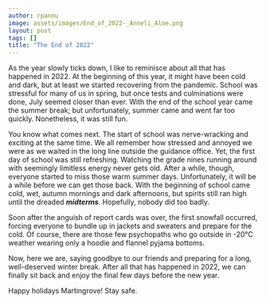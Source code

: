 ```yaml
---
author: rpannu
image: assets/images/End_of_2022-_Anneli_Aloe.png
layout: post
tags: []
title: "The End of 2022"
---
```



As the year slowly ticks down, I like to reminisce about all that has 
happened in 2022. At the beginning of this year, it might have been cold 
and dark, but at least we started recovering from the pandemic. School 
was stressful for many of us in spring, but once tests and culminations 
were done, July seemed closer than ever. With the end of the school year 
came the summer break; but unfortunately, summer came and went far too 
quickly. Nonetheless, it was still fun.

You know what comes next. The start of school was nerve-wracking and
exciting at the same time. We all remember how stressed and annoyed we
were as we waited in the long line outside the guidance office. Yet, the
first day of school was still refreshing. Watching the grade nines
running around with seemingly limitless energy never gets old. After a
while, though, everyone started to miss those warm summer days.
Unfortunately, it will be a while before we can get those back. With the
beginning of school came cold, wet, autumn mornings and dark afternoons,
but spirits still ran high until the dreaded ***midterms***. Hopefully,
nobody did too badly.

Soon after the anguish of report cards was over, the first snowfall
occurred, forcing everyone to bundle up in jackets and sweaters and
prepare for the cold. Of course, there are those few psychopaths who go
outside in -20°C weather wearing only a hoodie and flannel pyjama
bottoms.

Now, here we are, saying goodbye to our friends and preparing for a
long, well-deserved winter break. After all that has happened in 2022,
we can finally sit back and enjoy the final few days before the new
year.

Happy holidays Martingrove! Stay safe.
